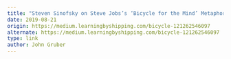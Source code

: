 ```yaml
---
title: "Steven Sinofsky on Steve Jobs’s ‘Bicycle for the Mind’ Metaphor for Personal Computers"
date: 2019-08-21
origin: https://medium.learningbyshipping.com/bicycle-121262546097
alternate: https://medium.learningbyshipping.com/bicycle-121262546097
type: link
author: John Gruber
---
```


